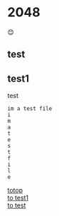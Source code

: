 # 2048
:blush:  
## test  
## test1 
test  
```
im a test file
i 
m
a
t
e
s
t
f
i
l
e

```
[totop](#2048)  
[to test1](#test1)  
[to test](#test)
